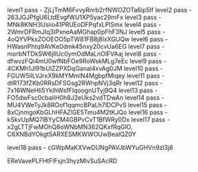 level1 pass - ZjLjTmM6FvvyRnrb2rfNWOZOTa6ip5If
level2 pass - 263JGJPfgU6LtdEvgfWU1XP5yac29mFx
level3 pass - MNk8KNH3Usiio41PRUEoDFPqfxLPlSmx
level4 pass - 2WmrDFRmJIq3IPxneAaMGhap0pFhF3NJ
level5 pass - 4oQYVPkxZOOEOO5pTW81FB8j8lxXGUQw
level6 pass - HWasnPhtq9AVKe0dmk45nxy20cvUa6EG
level7 pass - morbNTDkSW6jIlUc0ymOdMaLnOlFVAaj
level8 pass - dfwvzFQi4mU0wfNbFOe9RoWskMLg7eEc
level9 pass - 4CKMh1JI91bUIZZPXDqGanal4xvAg0JM
level10 pass - FGUW5ilLVJrxX9kMYMmlN4MgbpfMiqey
level11 pass - dtR173fZKb0RRsDFSGsg2RWnpNVj3qRr
level12 pass - 7x16WNeHIi5YkIhWsfFIqoognUTyj9Q4
level13 pass - FO5dwFsc0cbaIiH0h8J2eUks2vdTDwAn
level14 pass - MU4VWeTyJk8ROof1qqmcBPaLh7lDCPvS
level15 pass - 8xCjnmgoKbGLhHFAZlGE5Tmu4M2tKJQo
level16 pass - kSkvUpMQ7lBYyCM4GBPvCvT1BfWRy0Dx
level17 pass - x2gLTTjFwMOhQ8oWNbMN362QKxfRqGlO,
		C6XNBdYOkgt5ARXESMKWWOUwBeaIQZ0Y

level18 pass - cGWpMaKXVwDUNgPAVJbWYuGHVn9zl3j8

EReVavePLFHtFlFsjn3hyzMlvSuSAcRD


